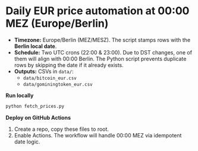 # Daily EUR price automation at 00:00 MEZ (Europe/Berlin)

- **Timezone:** Europe/Berlin (MEZ/MESZ). The script stamps rows with the **Berlin local date**.
- **Schedule:** Two UTC crons (22:00 & 23:00). Due to DST changes, one of them will align with 00:00 Berlin.
  The Python script prevents duplicate rows by skipping the date if it already exists.
- **Outputs:** CSVs in `data/`:
  - `data/bitcoin_eur.csv`
  - `data/gominingtoken_eur.csv`

**Run locally**
```bash
python fetch_prices.py
```

**Deploy on GitHub Actions**
1. Create a repo, copy these files to root.
2. Enable Actions. The workflow will handle 00:00 MEZ via idempotent date logic.
